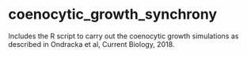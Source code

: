 # coenocytic_growth_synchrony
Includes the R script to carry out the coenocytic growth simulations as described in Ondracka et al, Current Biology, 2018. 
